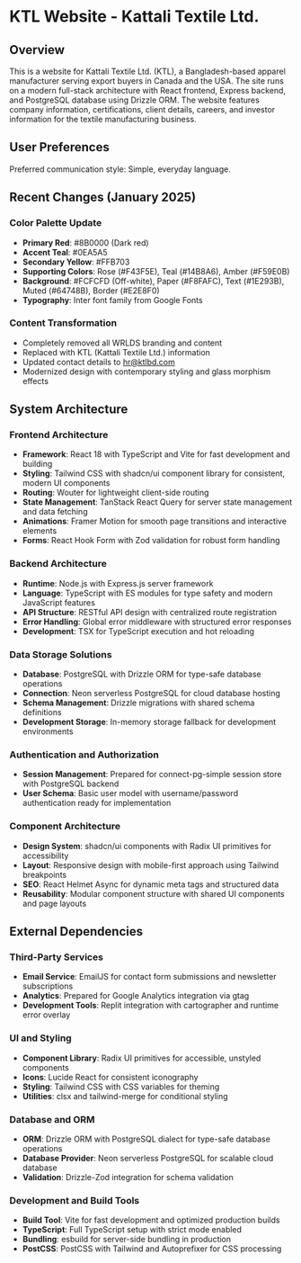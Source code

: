 # KTL Website - Kattali Textile Ltd.

## Overview

This is a website for Kattali Textile Ltd. (KTL), a Bangladesh-based apparel manufacturer serving export buyers in Canada and the USA. The site runs on a modern full-stack architecture with React frontend, Express backend, and PostgreSQL database using Drizzle ORM. The website features company information, certifications, client details, careers, and investor information for the textile manufacturing business.

## User Preferences

Preferred communication style: Simple, everyday language.

## Recent Changes (January 2025)

### Color Palette Update
- **Primary Red**: #8B0000 (Dark red)
- **Accent Teal**: #0EA5A5  
- **Secondary Yellow**: #FFB703
- **Supporting Colors**: Rose (#F43F5E), Teal (#14B8A6), Amber (#F59E0B)
- **Background**: #FCFCFD (Off-white), Paper (#F8FAFC), Text (#1E293B), Muted (#64748B), Border (#E2E8F0)
- **Typography**: Inter font family from Google Fonts

### Content Transformation
- Completely removed all WRLDS branding and content
- Replaced with KTL (Kattali Textile Ltd.) information
- Updated contact details to hr@ktlbd.com
- Modernized design with contemporary styling and glass morphism effects

## System Architecture

### Frontend Architecture
- **Framework**: React 18 with TypeScript and Vite for fast development and building
- **Styling**: Tailwind CSS with shadcn/ui component library for consistent, modern UI components
- **Routing**: Wouter for lightweight client-side routing
- **State Management**: TanStack React Query for server state management and data fetching
- **Animations**: Framer Motion for smooth page transitions and interactive elements
- **Forms**: React Hook Form with Zod validation for robust form handling

### Backend Architecture  
- **Runtime**: Node.js with Express.js server framework
- **Language**: TypeScript with ES modules for type safety and modern JavaScript features
- **API Structure**: RESTful API design with centralized route registration
- **Error Handling**: Global error middleware with structured error responses
- **Development**: TSX for TypeScript execution and hot reloading

### Data Storage Solutions
- **Database**: PostgreSQL with Drizzle ORM for type-safe database operations
- **Connection**: Neon serverless PostgreSQL for cloud database hosting
- **Schema Management**: Drizzle migrations with shared schema definitions
- **Development Storage**: In-memory storage fallback for development environments

### Authentication and Authorization
- **Session Management**: Prepared for connect-pg-simple session store with PostgreSQL backend
- **User Schema**: Basic user model with username/password authentication ready for implementation

### Component Architecture
- **Design System**: shadcn/ui components with Radix UI primitives for accessibility
- **Layout**: Responsive design with mobile-first approach using Tailwind breakpoints
- **SEO**: React Helmet Async for dynamic meta tags and structured data
- **Reusability**: Modular component structure with shared UI components and page layouts

## External Dependencies

### Third-Party Services
- **Email Service**: EmailJS for contact form submissions and newsletter subscriptions
- **Analytics**: Prepared for Google Analytics integration via gtag
- **Development Tools**: Replit integration with cartographer and runtime error overlay

### UI and Styling
- **Component Library**: Radix UI primitives for accessible, unstyled components
- **Icons**: Lucide React for consistent iconography
- **Styling**: Tailwind CSS with CSS variables for theming
- **Utilities**: clsx and tailwind-merge for conditional styling

### Database and ORM
- **ORM**: Drizzle ORM with PostgreSQL dialect for type-safe database operations
- **Database Provider**: Neon serverless PostgreSQL for scalable cloud database
- **Validation**: Drizzle-Zod integration for schema validation

### Development and Build Tools
- **Build Tool**: Vite for fast development and optimized production builds
- **TypeScript**: Full TypeScript setup with strict mode enabled
- **Bundling**: esbuild for server-side bundling in production
- **PostCSS**: PostCSS with Tailwind and Autoprefixer for CSS processing